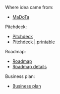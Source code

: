 
Where idea came from:
- [MaDoTa](https://github.com/sol-app/MaDoTa/blob/main/src/How%20we%20run%20madota.pdf)

Pitchdeck:
- [Pitchdeck](https://github.com/sol-app/MaDoTa/blob/main/src/MaDoTa%20-%20%20Pitch%20Deck%20%20Business%20Presentation.pdf)
- [Pitchdeck | printable](https://github.com/sol-app/MaDoTa/blob/main/src/MaDoTa%20-%20%20Pitch%20Deck%20%20Business%20Presentation%20-%20printable.pdf)

Roadmap:
- [Roadmap](https://github.com/sol-app/MaDoTa/blob/main/src/MaDoTa%20-%20Roadmap%20.pdf)
- [Roadmap details](https://github.com/sol-app/MaDoTa/blob/main/src/MaDoTa%20-%20Roadmap%20-%20full%20detail.pdf)

Business plan:
- [Business plan](https://github.com/sol-app/MaDoTa/blob/main/src/MaDoTa%20-%20business-plan.pdf)
